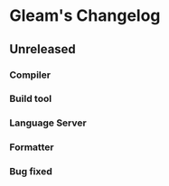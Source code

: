 # Gleam's Changelog

## Unreleased

### Compiler

### Build tool

### Language Server

### Formatter

### Bug fixed
